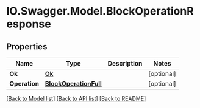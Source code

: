 # IO.Swagger.Model.BlockOperationResponse
## Properties

Name | Type | Description | Notes
------------ | ------------- | ------------- | -------------
**Ok** | [**Ok**](Ok.md) |  | [optional] 
**Operation** | [**BlockOperationFull**](BlockOperationFull.md) |  | [optional] 

[[Back to Model list]](../README.md#documentation-for-models) [[Back to API list]](../README.md#documentation-for-api-endpoints) [[Back to README]](../README.md)

